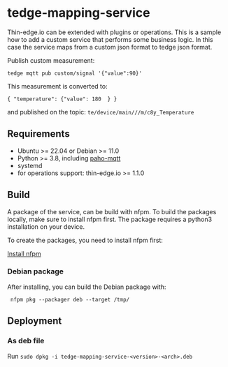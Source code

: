 # tedge-mapping-service

Thin-edge.io can be extended with plugins or operations. This is a sample how to add a custom service that performs some business logic.
In this case the service maps from a custom json format to tedge json format.

Publish custom measurement:
```
tedge mqtt pub custom/signal '{"value":90}'
```

This measurement is converted to:

```
{ "temperature": {"value": 180  } }
```

and published on the topic: `te/device/main///m/c8y_Temperature`

## Requirements

- Ubuntu >= 22.04 or Debian >= 11.0
- Python >= 3.8, including [paho-mqtt](https://pypi.org/project/paho-mqtt/)
- systemd
- for operations support: thin-edge.io >= 1.1.0

## Build

A package of the service, can be build with nfpm. To build the packages locally, make sure to install nfpm first.
The package requires a python3 installation on your device.

To create the packages, you need to install nfpm first:

[Install nfpm](https://nfpm.goreleaser.com/install/)


### Debian package

After installing, you can build the Debian package with:

     nfpm pkg --packager deb --target /tmp/

## Deployment

### As deb file

Run `sudo dpkg -i tedge-mapping-service-<version>-<arch>.deb`